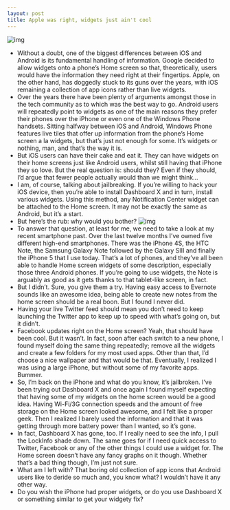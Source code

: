 ```yaml
---
layout: post
title: Apple was right, widgets just ain't cool
---
```

![img](http://media.idownloadblog.com/wp-content/uploads/2012/07/Dashboard-X-2.0-Screenshot.jpg)
* Without a doubt, one of the biggest differences between iOS and Android is its fundamental handling of information. Google decided to allow widgets onto a phone’s Home screen so that, theoretically, users would have the information they need right at their fingertips. Apple, on the other hand, has doggedly stuck to its guns over the years, with iOS remaining a collection of app icons rather than live widgets.
* Over the years there have been plenty of arguments amongst those in the tech community as to which was the best way to go. Android users will repeatedly point to widgets as one of the main reasons they prefer their phones over the iPhone or even one of the Windows Phone handsets. Sitting halfway between iOS and Android, Windows Phone features live tiles that offer up information from the phone’s Home screen a la widgets, but that’s just not enough for some. It’s widgets or nothing, man, and that’s the way it is.
* But iOS users can have their cake and eat it. They can have widgets on their home screens just like Android users, whilst still having that iPhone they so love. But the real question is: should they? Even if they should, I’d argue that fewer people actually would than we might think…
* I am, of course, talking about jailbreaking. If you’re willing to hack your iOS device, then you’re able to install Dashboard X and in turn, install various widgets. Using this method, any Notification Center widget can be attached to the Home screen. It may not be exactly the same as Android, but it’s a start.
* But here’s the rub: why would you bother?
![img](http://media.idownloadblog.com/wp-content/uploads/2012/05/HomeSpringPage-Teaser.jpg)
* To answer that question, at least for me, we need to take a look at my recent smartphone past. Over the last twelve months I’ve owned five different high-end smartphones. There was the iPhone 4S, the HTC Note, the Samsung Galaxy Note followed by the Galaxy SIII and finally the iPhone 5 that I use today. That’s a lot of phones, and they’ve all been able to handle Home screen widgets of some description, especially those three Android phones. If you’re going to use widgets, the Note is arguably as good as it gets thanks to that tablet-like screen, in fact.
* But I didn’t. Sure, you give them a try. Having easy access to Evernote sounds like an awesome idea, being able to create new notes from the home screen should be a real boon. But I found I never did.
* Having your live Twitter feed should mean you don’t need to keep launching the Twitter app to keep up to speed with what’s going on, but it didn’t.
* Facebook updates right on the Home screen? Yeah, that should have been cool. But it wasn’t. In fact, soon after each switch to a new phone, I found myself doing the same thing repeatedly; remove all the widgets and create a few folders for my most used apps. Other than that, I’d choose a nice wallpaper and that would be that. Eventually, I realized I was using a large iPhone, but without some of my favorite apps. Bummer.
* So, I’m back on the iPhone and what do you know, it’s jailbroken. I’ve been trying out Dashboard X and once again I found myself expecting that having some of my widgets on the home screen would be a good idea. Having Wi-Fi/3G connection speeds and the amount of free storage on the Home screen looked awesome, and I felt like a proper geek. Then I realized I barely used the information and that it was getting through more battery power than I wanted, so it’s gone.
* In fact, Dashboard X has gone, too. If I really need to see the info, I pull the LockInfo shade down. The same goes for if I need quick access to Twitter, Facebook or any of the other things I could use a widget for. The Home screen doesn’t have any fancy graphs on it though. Whether that’s a bad thing though, I’m just not sure.
* What am I left with? That boring old collection of app icons that Android users like to deride so much and, you know what? I wouldn’t have it any other way.
* Do you wish the iPhone had proper widgets, or do you use Dashboard X or something similar to get your widgety fix?

